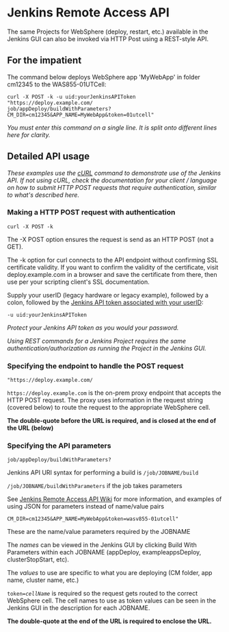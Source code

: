 
# Jenkins Remote Access API

The same Projects for WebSphere (deploy, restart, etc.) available in the Jenkins GUI can also be invoked via HTTP Post using a REST-style API.

## For the impatient

The command below deploys WebSphere app 'MyWebApp' in folder cm12345 to the WAS855-01UTCell:

```
curl -X POST -k -u uid:yourJenkinsAPIToken
"https://deploy.example.com/
job/appDeploy/buildWithParameters?
CM_DIR=cm12345&APP_NAME=MyWebApp&token=01utcell"
```
*You must enter this command on a single line. It is split onto different lines here for clarity.*

## Detailed API usage

*These examples use the [cURL](https://curl.haxx.se/docs/manpage.html) command to demonstrate use of the Jenkins API. If not using cURL, check the documentation for your client / language on how to submit HTTP POST requests that require authentication, similar to what's described here.*

### Making a HTTP POST request with authentication

```
curl -X POST -k
```

The -X POST option ensures the request is send as an HTTP POST (not a GET).

The -k option for curl connects to the API endpoint without confirming SSL certificate validity. If you want to confirm the validity of the certificate, visit deploy.example.com in a browser and save the certificate from there, then use per your scripting client's SSL documentation.


Supply your userID (legacy hardware or legacy example), followed by a colon, followed by the [Jenkins API token associated with your userID](https://stackoverflow.com/questions/45466090/how-to-get-the-api-token-for-jenkins):

```
-u uid:yourJenkinsAPIToken
```

*Protect your Jenkins API token as you would your password.*


*Using REST commands for a Jenkins Project requires the same authentication/authorization as running the Project in the Jenkins GUI.*

### Specifying the endpoint to handle the POST request

```
"https://deploy.example.com/
```


`https://deploy.example.com` is the on-prem proxy endpoint that accepts the HTTP POST request. The proxy uses information in the request string (covered below) to route the request to the appropriate WebSphere cell.

**The double-quote before the URL is required, and is closed at the end of the URL (below)**

### Specifying the API parameters

```
job/appDeploy/buildWithParameters?
```

Jenkins API URI syntax for performing a build is `/job/JOBNAME/build`

`/job/JOBNAME/buildWithParameters` if the job takes parameters

See [Jenkins Remote Access API Wiki](https://wiki.jenkins.io/display/JENKINS/Remote+access+API) for more information, and examples of using JSON for parameters instead of name/value pairs

`CM_DIR=cm12345&APP_NAME=MyWebApp&token=wasv855-01utcell"`

These are the name/value parameters required by the JOBNAME

The *names* can be viewed in the Jenkins GUI by clicking Build With Parameters within each JOBNAME (appDeploy, exampleappsDeploy, clusterStopStart, etc).

The *values* to use are specific to what you are deploying (CM folder, app name, cluster name, etc.)

`token=`*`cellName`* is required so the request gets routed to the correct WebSphere cell. The cell names to use as token values can be seen in the Jenkins GUI in the description for each JOBNAME.

**The double-quote at the end of the URL is required to enclose the URL.**
